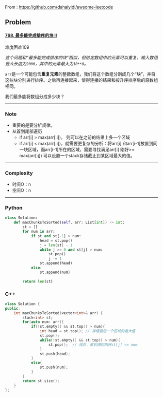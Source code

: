 From : https://github.com/dahaiyidi/awsome-leetcode

## Problem

#### [768. 最多能完成排序的块 II](https://leetcode-cn.com/problems/max-chunks-to-make-sorted-ii/)

难度困难109

*这个问题和“最多能完成排序的块”相似，但给定数组中的元素可以重复，输入数组最大长度为`2000`，其中的元素最大为`10**8`。*

`arr`是一个可能包含**重复元素**的整数数组，我们将这个数组分割成几个“块”，并将这些块分别进行排序。之后再连接起来，使得连接的结果和按升序排序后的原数组相同。

我们最多能将数组分成多少块？

------

### Note

- 重要的是要分析规律。
- 从首到尾部遍历
  - if  arr[i] > max(arr[:i])， 则可以在之前的结果上多一个区域
  - if arr[i] < max(arr[:i])，就需要更复杂的分析：将arr[i] 和arr[i-1]放置到同一块区域，而arr[i-1]所在的区域，需要寻找满足arr[i] 刚好>= max(arr[:j]) 可以设置一个stack存储截止到某区域最大的值。

------

### Complexity

- 时间O：n
- 空间O：n

------

### Python

```python
class Solution:
    def maxChunksToSorted(self, arr: List[int]) -> int:
        st = [] 
        for num in arr:
            if st and st[-1] > num:
                head = st.pop()
                j = len(st) - 1
                while j >= 0 and st[j] > num:
                    st.pop()
                    j -= 1
                st.append(head)
            else:
                st.append(num)
        
        return len(st)
```

### C++

```C++
class Solution {
public:
    int maxChunksToSorted(vector<int>& arr) {
        stack<int> st;
        for(auto num: arr){
            if(!st.empty() && st.top() > num){
                int head = st.top(); // 存储最后一个区域的最大值
                st.pop();
                while(!st.empty() && st.top() > num){
                    st.pop();  // 抛弃，直到遇到刚好st[j] <= num
                }
                st.push(head);
            }
            else{
                st.push(num);
            }
        }
        return st.size();
    }
};
```


